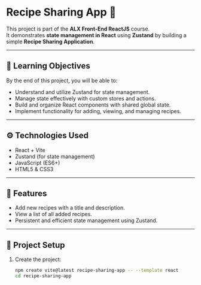 # Recipe Sharing App 🍲

This project is part of the **ALX Front-End ReactJS** course.  
It demonstrates **state management in React** using **Zustand** by building a simple **Recipe Sharing Application**.

---

## 🧠 Learning Objectives

By the end of this project, you will be able to:

- Understand and utilize Zustand for state management.
- Manage state effectively with custom stores and actions.
- Build and organize React components with shared global state.
- Implement functionality for adding, viewing, and managing recipes.

---

## ⚙️ Technologies Used

- React + Vite  
- Zustand (for state management)  
- JavaScript (ES6+)  
- HTML5 & CSS3  

---

## 🧩 Features

- Add new recipes with a title and description.  
- View a list of all added recipes.  
- Persistent and efficient state management using Zustand.  

---

## 🚀 Project Setup

1. Create the project:
   ```bash
   npm create vite@latest recipe-sharing-app -- --template react
   cd recipe-sharing-app

